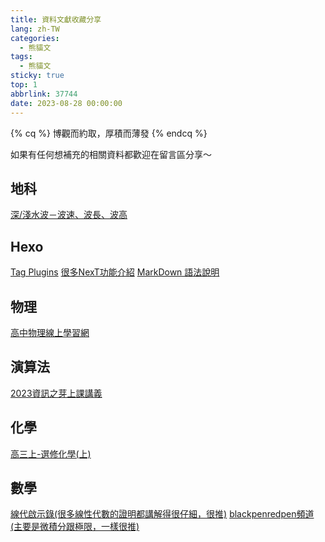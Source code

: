 ```yaml
---
title: 資料文獻收藏分享
lang: zh-TW
categories:
  - 熊貓文
tags:
  - 熊貓文
sticky: true
top: 1
abbrlink: 37744
date: 2023-08-28 00:00:00
---
```

{% cq %}
博觀而約取，厚積而薄發
{% endcq %}
<!--more-->

如果有任何想補充的相關資料都歡迎在留言區分享～

## 地科

[深/淺水波－波速、波長、波高](https://www.facebook.com/tnfshEarthScience/photos/a.1159604564115259/2297107093698328/?type=3)

## Hexo

[Tag Plugins](https://hexo.io/zh-tw/docs/tag-plugins.html)
[很多NexT功能介紹](https://zenreal.github.io/posts/44730)
[MarkDown 語法說明](https://markdown.tw)

## 物理

[高中物理線上學習網](https://sites.google.com/site/phyelearning/)

## 演算法

[2023資訊之芽上課講義](https://www.csie.ntu.edu.tw/~sprout/algo2023/)

## 化學

[高三上-選修化學(上)](https://youtube.com/playlist?list=PL1YnMgoqiBEp7ghBLlSR2w6jALPWOskMp&si=bHLHpyVBciilqvOw)

## 數學

[線代啟示錄(很多線性代數的證明都講解得很仔細，很推)](https://ccjou.wordpress.com)
[blackpenredpen頻道(主要是微積分跟極限，一樣很推)](https://www.youtube.com/@blackpenredpen/playlists)
